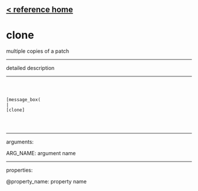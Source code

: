 [< reference home](ceammc_lib.html)
---

# clone


multiple copies of a patch

---

detailed description
<br>


---


```



[message_box(                                 
|
[clone]


            
```

---
arguments:

ARG_NAME: argument name<br>

---
properties:

@property_name: property name<br>

